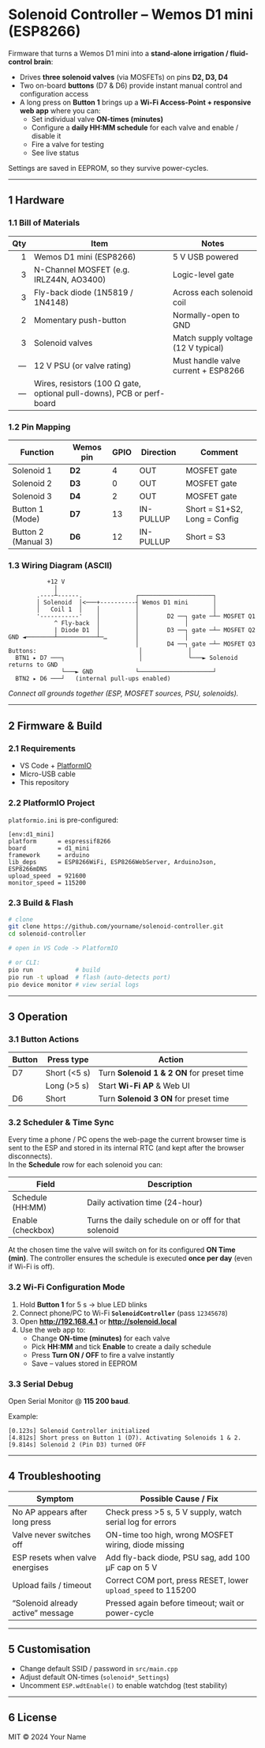 # Solenoid Controller – Wemos D1 mini (ESP8266)

Firmware that turns a Wemos D1 mini into a **stand-alone irrigation / fluid-control brain**:

* Drives **three solenoid valves** (via MOSFETs) on pins **D2, D3, D4**  
* Two on-board **buttons** (D7 & D6) provide instant manual control and configuration access  
* A long press on **Button 1** brings up a **Wi-Fi Access-Point + responsive web app** where you can:
  * Set individual valve **ON-times (minutes)**
  * Configure a **daily HH:MM schedule** for each valve and enable / disable it
  * Fire a valve for testing
  * See live status

Settings are saved in EEPROM, so they survive power-cycles.

---

## 1  Hardware

### 1.1 Bill of Materials

| Qty | Item                        | Notes                                   |
|----:|-----------------------------|-----------------------------------------|
| 1   | Wemos D1 mini (ESP8266)     | 5 V USB powered                         |
| 3   | N-Channel MOSFET (e.g. IRLZ44N, AO3400) | Logic-level gate                    |
| 3   | Fly-back diode (1N5819 / 1N4148) | Across each solenoid coil             |
| 2   | Momentary push-button       | Normally-open to GND                    |
| 3   | Solenoid valves             | Match supply voltage (12 V typical)     |
| —   | 12 V PSU (or valve rating)  | Must handle valve current + ESP8266     |
| —   | Wires, resistors (100 Ω gate, optional pull-downs), PCB or perf-board |

### 1.2 Pin Mapping

| Function             | Wemos pin | GPIO | Direction | Comment                        |
|----------------------|-----------|------|-----------|--------------------------------|
| Solenoid 1           | **D2**    | 4    | OUT       | MOSFET gate                    |
| Solenoid 2           | **D3**    | 0    | OUT       | MOSFET gate                    |
| Solenoid 3           | **D4**    | 2    | OUT       | MOSFET gate                    |
| Button 1 (Mode)      | **D7**    | 13   | IN-PULLUP | Short = S1+S2, Long = Config    |
| Button 2 (Manual 3)  | **D6**    | 12   | IN-PULLUP | Short = S3                     |

### 1.3 Wiring Diagram (ASCII)

```
           +12 V
             │
        .----┴------.               ┌─────────────────────┐
        │ Solenoid  │<───+----------┤ Wemos D1 mini       │
        │   Coil 1  │    │          │                     │
        '-----------'    │          │        D2 ──┐ gate ─┴─ MOSFET Q1
             ^ Fly-back  │          │             │
             | Diode D1  │          │        D3 ──┐ gate ─┴─ MOSFET Q2
GND ◄────────┴───────────┴─…        │             │
                                    │        D4 ──┐ gate ─┴─ MOSFET Q3
Buttons:                             │             │
  BTN1 ▸ D7 ───┐                     │             └───► Solenoid returns to GND
               └───► GND            └─────────────────────┘
  BTN2 ▸ D6 ───┘   (internal pull-ups enabled)
```

*Connect all grounds together (ESP, MOSFET sources, PSU, solenoids).*

---

## 2  Firmware & Build

### 2.1 Requirements

* VS Code + [PlatformIO](https://platformio.org/)
* Micro-USB cable
* This repository

### 2.2 PlatformIO Project

`platformio.ini` is pre-configured:

```
[env:d1_mini]
platform      = espressif8266
board         = d1_mini
framework     = arduino
lib_deps      = ESP8266WiFi, ESP8266WebServer, ArduinoJson, ESP8266mDNS
upload_speed  = 921600
monitor_speed = 115200
```

### 2.3 Build & Flash

```bash
# clone
git clone https://github.com/yourname/solenoid-controller.git
cd solenoid-controller

# open in VS Code -> PlatformIO

# or CLI:
pio run            # build
pio run -t upload  # flash (auto-detects port)
pio device monitor # view serial logs
```

---

## 3  Operation

### 3.1 Button Actions

| Button | Press type | Action                                         |
|--------|------------|-----------------------------------------------|
| D7     | Short (<5 s) | Turn **Solenoid 1 & 2 ON** for preset time |
|        | Long (>5 s) | Start **Wi-Fi AP** & Web UI                  |
| D6     | Short       | Turn **Solenoid 3 ON** for preset time        |

### 3.2 Scheduler & Time Sync

Every time a phone / PC opens the web-page the current browser time is sent to the ESP and
stored in its internal RTC (and kept after the browser disconnects).  
In the **Schedule** row for each solenoid you can:

| Field           | Description                                             |
|-----------------|---------------------------------------------------------|
| Schedule (HH:MM)| Daily activation time (24-hour)                         |
| Enable (checkbox)| Turns the daily schedule on or off for that solenoid   |

At the chosen time the valve will switch on for its configured **ON Time (min)**.
The controller ensures the schedule is executed **once per day** (even if Wi-Fi is off).

### 3.2 Wi-Fi Configuration Mode

1. Hold **Button 1** for 5 s → blue LED blinks  
2. Connect phone/PC to Wi-Fi **`SolenoidController`** (pass `12345678`)  
3. Open **http://192.168.4.1** or **http://solenoid.local**  
4. Use the web app to:
   * Change **ON-time (minutes)** for each valve
   * Pick **HH:MM** and tick **Enable** to create a daily schedule
   * Press **Turn ON / OFF** to fire a valve instantly
   * Save – values stored in EEPROM

### 3.3 Serial Debug

Open Serial Monitor @ **115 200 baud**.

Example:

```
[0.123s] Solenoid Controller initialized
[4.812s] Short press on Button 1 (D7). Activating Solenoids 1 & 2.
[9.814s] Solenoid 2 (Pin D3) turned OFF
```

---

## 4  Troubleshooting

| Symptom                              | Possible Cause / Fix                                               |
|--------------------------------------|--------------------------------------------------------------------|
| No AP appears after long press       | Check press >5 s, 5 V supply, watch serial log for errors          |
| Valve never switches off             | ON-time too high, wrong MOSFET wiring, diode missing               |
| ESP resets when valve energises      | Add fly-back diode, PSU sag, add 100 µF cap on 5 V                 |
| Upload fails / timeout               | Correct COM port, press RESET, lower `upload_speed` to 115200      |
| “Solenoid already active” message    | Pressed again before timeout; wait or power-cycle                  |

---

## 5  Customisation

* Change default SSID / password in `src/main.cpp`
* Adjust default ON-times (`solenoid*_Settings`)  
* Uncomment `ESP.wdtEnable()` to enable watchdog (test stability)

---

## 6  License

MIT © 2024 Your Name
